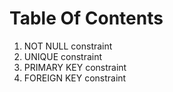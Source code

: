 # Table Of Contents
1. NOT NULL constraint
2. UNIQUE constraint
3. PRIMARY KEY constraint
4. FOREIGN KEY constraint
